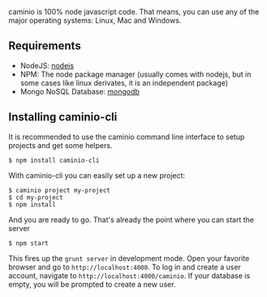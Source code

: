 caminio is 100% node javascript code. That means, you can use any of the major operating systems: Linux, Mac and Windows.

## Requirements

* NodeJS: [nodejs](http://nodejs.com)
* NPM: The node package manager (usually comes with nodejs, but in some cases like linux derivates, it is an independent package)
* Mongo NoSQL Database: [mongodb](http://mongodb.com)

## Installing caminio-cli

It is recommended to use the caminio command line interface to setup projects and get some helpers.

    $ npm install caminio-cli

With caminio-cli you can easily set up a new project:

    $ caminio project my-project
    $ cd my-project
    $ npm install

And you are ready to go. That's already the point where you can start the server

    $ npm start

This fires up the `grunt server` in development mode. Open your favorite browser and go to `http://localhost:4000`. To log in and create a user account, navigate to `http://localhost:4000/caminio`. If your database is empty, you will be prompted to create a new user.

